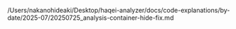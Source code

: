 /Users/nakanohideaki/Desktop/haqei-analyzer/docs/code-explanations/by-date/2025-07/20250725_analysis-container-hide-fix.md
